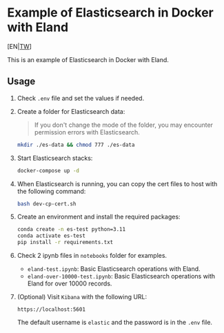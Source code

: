 # Example of Elasticsearch in Docker with Eland

[EN|[TW](./README.zh-TW.md)]

This is an example of Elasticsearch in Docker with Eland.

## Usage

1. Check `.env` file and set the values if needed.

2. Create a folder for Elasticsearch data:
    > If you don't change the mode of the folder, you may encounter permission errors with Elasticsearch.
    ```bash
    mkdir ./es-data && chmod 777 ./es-data
    ```

3. Start Elasticsearch stacks:
    ```bash
    docker-compose up -d
    ```

4. When Elasticsearch is running, you can copy the cert files to host with the following command:
    ```bash
    bash dev-cp-cert.sh
    ```

5. Create an environment and install the required packages:
    ```bash
    conda create -n es-test python=3.11
    conda activate es-test
    pip install -r requirements.txt
    ```

6. Check 2 ipynb files in `notebooks` folder for examples.

    - `eland-test.ipynb`: Basic Elasticsearch operations with Eland.
    - `eland-over-10000-test.ipynb`: Basic Elasticsearch operations with Eland for over 10000 records.

7. (Optional) Visit `Kibana` with the following URL:
    ```
    https://localhost:5601
    ```

    The default username is `elastic` and the password is in the `.env` file.

